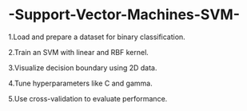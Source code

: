 # -Support-Vector-Machines-SVM-

 1.Load and prepare a dataset for binary classification.
 
 
2.Train an SVM with linear and RBF kernel.

3.Visualize decision boundary using 2D data.

4.Tune hyperparameters like C and gamma.

5.Use cross-validation to evaluate performance.
